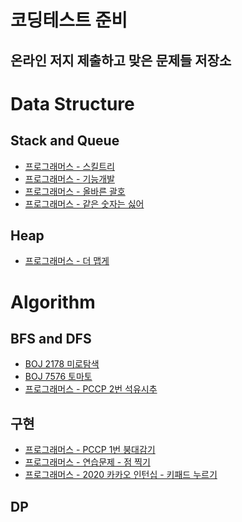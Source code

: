 코딩테스트 준비
===

온라인 저지 제출하고 맞은 문제들 저장소
---
# Data Structure

## Stack and Queue
- [프로그래머스 - 스킬트리](https://school.programmers.co.kr/learn/courses/30/lessons/49993)
- [프로그래머스 - 기능개발](https://school.programmers.co.kr/learn/courses/30/lessons/42586)
- [프로그래머스 - 올바른 괄호](https://school.programmers.co.kr/learn/courses/30/lessons/12909)
- [프로그래머스 - 같은 숫자는 싫어](https://school.programmers.co.kr/learn/courses/30/lessons/12906)

## Heap
- [프로그래머스 - 더 맵게](https://school.programmers.co.kr/learn/courses/30/lessons/42626)


# Algorithm

## BFS and DFS
- [BOJ 2178 미로탐색](https://www.acmicpc.net/problem/2178)
- [BOJ 7576 토마토](https://www.acmicpc.net/problem/7576)
- [프로그래머스 - PCCP 2번 석유시추](https://school.programmers.co.kr/learn/courses/30/lessons/250136)

## 구현
- [프로그래머스 - PCCP 1번 붕대감기](https://school.programmers.co.kr/learn/courses/30/lessons/250136)
- [프로그래머스 - 연습문제 - 점 찍기](https://school.programmers.co.kr/learn/courses/30/lessons/140107)
- [프로그래머스 - 2020 카카오 인턴십 - 키패드 누르기](https://school.programmers.co.kr/learn/courses/30/lessons/67256)
## DP
